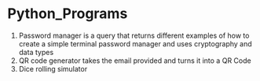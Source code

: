 # Python_Programs
  1. Password manager is a query that returns different examples of how to create a simple terminal password manager and uses cryptography and data types
  2. QR code generator takes the email provided and turns it into a QR Code
  3. Dice rolling simulator 
